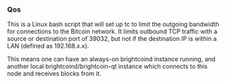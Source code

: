 ### Qos ###

This is a Linux bash script that will set up tc to limit the outgoing bandwidth for connections to the Bitcoin network. It limits outbound TCP traffic with a source or destination port of 39032, but not if the destination IP is within a LAN (defined as 192.168.x.x).

This means one can have an always-on brightcoind instance running, and another local brightcoind/brightcoin-qt instance which connects to this node and receives blocks from it.
